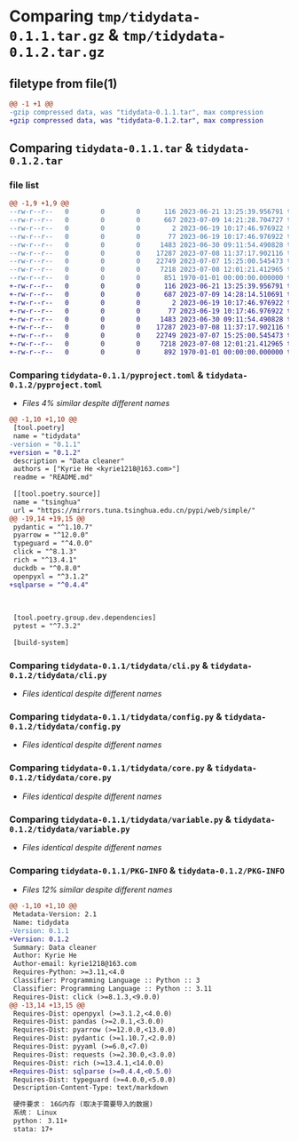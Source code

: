 # Comparing `tmp/tidydata-0.1.1.tar.gz` & `tmp/tidydata-0.1.2.tar.gz`

## filetype from file(1)

```diff
@@ -1 +1 @@
-gzip compressed data, was "tidydata-0.1.1.tar", max compression
+gzip compressed data, was "tidydata-0.1.2.tar", max compression
```

## Comparing `tidydata-0.1.1.tar` & `tidydata-0.1.2.tar`

### file list

```diff
@@ -1,9 +1,9 @@
--rw-r--r--   0        0        0      116 2023-06-21 13:25:39.956791 tidydata-0.1.1/README.md
--rw-r--r--   0        0        0      667 2023-07-09 14:21:28.704727 tidydata-0.1.1/pyproject.toml
--rw-r--r--   0        0        0        2 2023-06-19 10:17:46.976922 tidydata-0.1.1/tidydata/__init__.py
--rw-r--r--   0        0        0       77 2023-06-19 10:17:46.976922 tidydata-0.1.1/tidydata/__main__.py
--rw-r--r--   0        0        0     1483 2023-06-30 09:11:54.490828 tidydata-0.1.1/tidydata/cli.py
--rw-r--r--   0        0        0    17287 2023-07-08 11:37:17.902116 tidydata-0.1.1/tidydata/config.py
--rw-r--r--   0        0        0    22749 2023-07-07 15:25:00.545473 tidydata-0.1.1/tidydata/core.py
--rw-r--r--   0        0        0     7218 2023-07-08 12:01:21.412965 tidydata-0.1.1/tidydata/variable.py
--rw-r--r--   0        0        0      851 1970-01-01 00:00:00.000000 tidydata-0.1.1/PKG-INFO
+-rw-r--r--   0        0        0      116 2023-06-21 13:25:39.956791 tidydata-0.1.2/README.md
+-rw-r--r--   0        0        0      687 2023-07-09 14:28:14.510691 tidydata-0.1.2/pyproject.toml
+-rw-r--r--   0        0        0        2 2023-06-19 10:17:46.976922 tidydata-0.1.2/tidydata/__init__.py
+-rw-r--r--   0        0        0       77 2023-06-19 10:17:46.976922 tidydata-0.1.2/tidydata/__main__.py
+-rw-r--r--   0        0        0     1483 2023-06-30 09:11:54.490828 tidydata-0.1.2/tidydata/cli.py
+-rw-r--r--   0        0        0    17287 2023-07-08 11:37:17.902116 tidydata-0.1.2/tidydata/config.py
+-rw-r--r--   0        0        0    22749 2023-07-07 15:25:00.545473 tidydata-0.1.2/tidydata/core.py
+-rw-r--r--   0        0        0     7218 2023-07-08 12:01:21.412965 tidydata-0.1.2/tidydata/variable.py
+-rw-r--r--   0        0        0      892 1970-01-01 00:00:00.000000 tidydata-0.1.2/PKG-INFO
```

### Comparing `tidydata-0.1.1/pyproject.toml` & `tidydata-0.1.2/pyproject.toml`

 * *Files 4% similar despite different names*

```diff
@@ -1,10 +1,10 @@
 [tool.poetry]
 name = "tidydata"
-version = "0.1.1"
+version = "0.1.2"
 description = "Data cleaner"
 authors = ["Kyrie He <kyrie1218@163.com>"]
 readme = "README.md"
 
 [[tool.poetry.source]]
 name = "tsinghua"
 url = "https://mirrors.tuna.tsinghua.edu.cn/pypi/web/simple/"
@@ -19,14 +19,15 @@
 pydantic = "^1.10.7"
 pyarrow = "^12.0.0"
 typeguard = "^4.0.0"
 click = "^8.1.3"
 rich = "^13.4.1"
 duckdb = "^0.8.0"
 openpyxl = "^3.1.2"
+sqlparse = "^0.4.4"
 
 
 
 [tool.poetry.group.dev.dependencies]
 pytest = "^7.3.2"
 
 [build-system]
```

### Comparing `tidydata-0.1.1/tidydata/cli.py` & `tidydata-0.1.2/tidydata/cli.py`

 * *Files identical despite different names*

### Comparing `tidydata-0.1.1/tidydata/config.py` & `tidydata-0.1.2/tidydata/config.py`

 * *Files identical despite different names*

### Comparing `tidydata-0.1.1/tidydata/core.py` & `tidydata-0.1.2/tidydata/core.py`

 * *Files identical despite different names*

### Comparing `tidydata-0.1.1/tidydata/variable.py` & `tidydata-0.1.2/tidydata/variable.py`

 * *Files identical despite different names*

### Comparing `tidydata-0.1.1/PKG-INFO` & `tidydata-0.1.2/PKG-INFO`

 * *Files 12% similar despite different names*

```diff
@@ -1,10 +1,10 @@
 Metadata-Version: 2.1
 Name: tidydata
-Version: 0.1.1
+Version: 0.1.2
 Summary: Data cleaner
 Author: Kyrie He
 Author-email: kyrie1218@163.com
 Requires-Python: >=3.11,<4.0
 Classifier: Programming Language :: Python :: 3
 Classifier: Programming Language :: Python :: 3.11
 Requires-Dist: click (>=8.1.3,<9.0.0)
@@ -13,14 +13,15 @@
 Requires-Dist: openpyxl (>=3.1.2,<4.0.0)
 Requires-Dist: pandas (>=2.0.1,<3.0.0)
 Requires-Dist: pyarrow (>=12.0.0,<13.0.0)
 Requires-Dist: pydantic (>=1.10.7,<2.0.0)
 Requires-Dist: pyyaml (>=6.0,<7.0)
 Requires-Dist: requests (>=2.30.0,<3.0.0)
 Requires-Dist: rich (>=13.4.1,<14.0.0)
+Requires-Dist: sqlparse (>=0.4.4,<0.5.0)
 Requires-Dist: typeguard (>=4.0.0,<5.0.0)
 Description-Content-Type: text/markdown
 
 硬件要求： 16G内存 (取决于需要导入的数据)
 系统： Linux
 python： 3.11+
 stata: 17+
```

